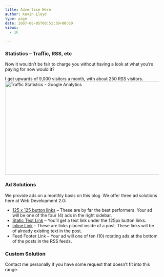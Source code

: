 ```yaml
---
title: Advertise Here
author: Kevin Lloyd
type: page
date: 2007-06-05T00:51:30+00:00
views:
  - 16

---
```

### Statistics &#8211; Traffic, RSS, etc

Now it wouldn&#8217;t be fair to charge you without having a look at what you&#8217;re paying for now would it?

I get upwards of 9,000 visitors a month, with about 250 RSS visitors.[<img src="/wp-content/uploads/analytics.gif" alt="Traffic Statistics - Google Analytics" title="Traffic Statistics - Google Analytics" width="615" height="306" class="aligncenter size-full wp-image-428" srcset="/wp-content/uploads/analytics.gif 615w, /wp-content/uploads/analytics-300x149.gif 300w" sizes="(max-width: 615px) 100vw, 615px" />][1]

### Ad Solutions

We provide ads on a monthly basis on this blog. We offer three ad solutions here at Web Development 2.0:

  * [125 x 125 button links][2] &#8211; These are by far the best performers. Your ad will be one of the four (4) ads in the right sidebar.
  * [Static Text Link][3] &#8211; You&#8217;ll get a text link under the 125px button links.
  * [Inline Link][3] &#8211; These are links placed inside of a post. These links will be of already existing text in the post.
  * Feed Footer Link &#8211; Your ad will one of ten (10) rotating ads at the bottom of the posts in the RSS feeds.

### Custom Solution

Contact me personally if you have some request that doesn&#8217;t fit into this range.

<!--contact form-->

 [1]: /wp-content/uploads/analytics.gif
 [2]: /wp-content/plugins/oiopub-direct/purchase.php?do=banner&zone=1
 [3]: /wp-content/plugins/oiopub-direct/purchase.php?do=link